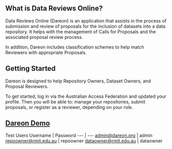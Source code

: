 ## What is Data Reviews Online?

Data Reviews Online (Dareon) is an application that assists in the 
process of submission and review of proposals for the inclusion of 
datasets into a data repository. It helps with the management of 
Calls for Proposals and the associated proposal review process. 

In addition, Dareon includes classification schemes to help match 
Reviewers with appropriate Proposals.

## Getting Started

Dareon is designed to help Repository Owners, Dataset Owners, and 
Proposal Reviewers.

To get started, log in via the Australian Access Federation and 
updated your profile. 
Then you will be able to: manage your repositories, submit proposals, 
or register as a reviewer, depending on your role.

## [Dareon Demo](http://demo.dareon.org)


Test Users
Username | Password
--- | ---
admin@dareon.org | admin
repoowner@rmit.edu.au | repoowner
dataowner@rmit.edu.au | dataowner